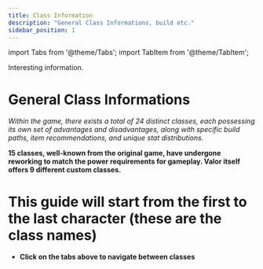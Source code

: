 ```yaml
---
title: Class Information
description: "General Class Informations, build etc."
sidebar_position: 1
---
```


import Tabs from '@theme/Tabs';
import TabItem from '@theme/TabItem';


Interesting information.


<Tabs>
  <TabItem value="General Class Informations" label="General Class Informations" default>

# General Class Informations


<i>Within the game, there exists a total of 24 distinct classes, each possessing its own set of advantages and disadvantages, along with specific build paths, item recommendations, and unique stat distributions.</i>



**15 classes, well-known from the original game, have undergone reworking to match the power requirements for gameplay. Valor itself offers 9 different custom classes.**


# This guide will start from the first to the last character (these are the class names)

- **Click on the tabs above to navigate between classes**

  </TabItem>
   <TabItem value="Rogue" label="Rogue">

